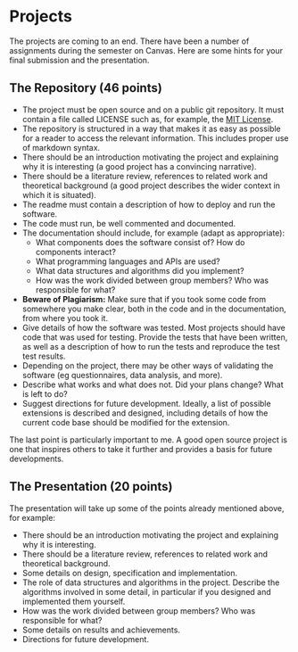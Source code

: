 # Projects

The projects are coming to an end. There have been a number of assignments during the semester on Canvas. Here are some hints for your final submission and the presentation.

## The Repository (46 points)

- The project must be open source and on a public git repository. It must contain a file called LICENSE such as, for example, the [MIT License](./LICENSE).
- The repository is structured in a way that makes it as easy as possible for a reader to access the relevant information. This includes proper use of markdown syntax.
- There should be an introduction motivating the project and explaining why it is interesting (a good project has a convincing narrative).
- There should be a literature review, references to related work and theoretical background (a good project describes the wider context in which it is situated).
- The readme must contain a description of how to deploy and run the software.
- The code must run, be well commented and documented.
- The documentation should include, for example (adapt as appropriate):
    - What components does the software consist of? How do components interact?
    - What programming languages and APIs are used?
    - What data structures and algorithms did you implement?
    - How was the work divided between group members? Who was responsible for what?
- **Beware of Plagiarism:** Make sure that if you took some code from somewhere you make clear, both in the code and in the documentation, from where you took it.
- Give details of how the software was tested. Most projects should have code that was used for testing. Provide the tests that have been written, as well as a description of how to run the tests and reproduce the test test results. 
- Depending on the project, there may be other ways of validating the software (eg questionnaires, data analysis, and more).
- Describe what works and what does not. Did your plans change? What is left to do?
- Suggest directions for future development. Ideally, a list of possible extensions is described and designed, including details of how the current code base should be modified for the extension.

The last point is particularly important to me. A good open source project is one that inspires others to take it further and provides a basis for future developments.  

## The Presentation (20 points)

The presentation will take up some of the points already mentioned above, for example:

- There should be an introduction motivating the project and explaining why it is interesting.
- There should be a literature review, references to related work and theoretical background.
- Some details on design, specification and implementation. 
- The role of data structures and algorithms in the project. Describe the algorithms involved in some detail, in particular if you designed and implemented them yourself.
- How was the work divided between group members? Who was responsible for what?
- Some details on results and achievements.
- Directions for future development.
